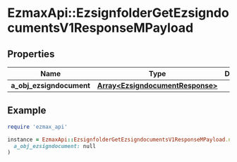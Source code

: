 # EzmaxApi::EzsignfolderGetEzsigndocumentsV1ResponseMPayload

## Properties

| Name | Type | Description | Notes |
| ---- | ---- | ----------- | ----- |
| **a_obj_ezsigndocument** | [**Array&lt;EzsigndocumentResponse&gt;**](EzsigndocumentResponse.md) |  |  |

## Example

```ruby
require 'ezmax_api'

instance = EzmaxApi::EzsignfolderGetEzsigndocumentsV1ResponseMPayload.new(
  a_obj_ezsigndocument: null
)
```

